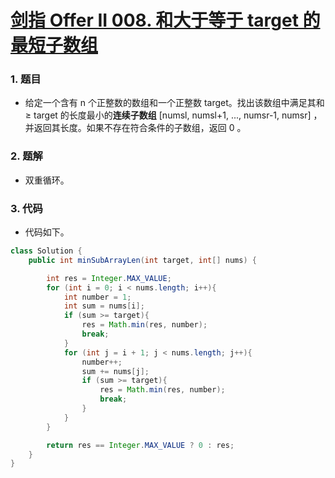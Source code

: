 # [剑指 Offer II 008. 和大于等于 target 的最短子数组](https://leetcode.cn/problems/2VG8Kg/)

### 1. 题目

- 给定一个含有 n 个正整数的数组和一个正整数 target。找出该数组中满足其和 ≥ target 的长度最小的**连续子数组** [numsl, numsl+1, ..., numsr-1, numsr] ，并返回其长度。如果不存在符合条件的子数组，返回 0 。



### 2. 题解

- 双重循环。



### 3. 代码

- 代码如下。

```java
class Solution {
    public int minSubArrayLen(int target, int[] nums) {

        int res = Integer.MAX_VALUE;
        for (int i = 0; i < nums.length; i++){
            int number = 1;
            int sum = nums[i];
            if (sum >= target){
                res = Math.min(res, number);
                break;
            }
            for (int j = i + 1; j < nums.length; j++){
                number++;
                sum += nums[j];
                if (sum >= target){
                    res = Math.min(res, number);
                    break;
                }
            }
        }

        return res == Integer.MAX_VALUE ? 0 : res;
    }
}
```



